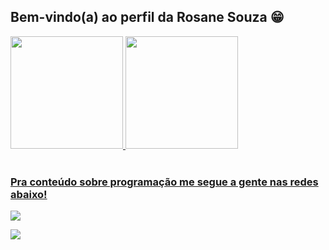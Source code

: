 ## Bem-vindo(a) ao perfil da Rosane Souza 😁

 <div>
   <a href="https://github.com/RoohSoza567">
   <img height="180em" src="https://github-readme-stats.vercel.app/api?username=RoohSouza567&show_icons=true&theme=tokyonight&include_all_commits=true&count_private=true"/>
   <img height="180em" src="https://github-readme-stats.vercel.app/api/top-langs/?username=RoohSouza567&layout=compact&langs_count=6&theme=tokyonight"/>
</div>
    

 
<br>
 
### Pra conteúdo sobre programação me segue a gente nas redes abaixo!
 
<div> 
  
  <a  href="https://instagram.com/RoohSouza18" target="_blank"><img src="https://img.shields.io/badge/-Instagram-%23E4405F?style=for-the-badge&logo=instagram&logoColor=white" target="_blank"></a>
 
  <a href = "mailto:rosaneassis133@gmail.com"><img src="https://img.shields.io/badge/-Gmail-%23333?style=for-the-badge&logo=gmail&logoColor=white" target="_blank"></a>
  
</div>
